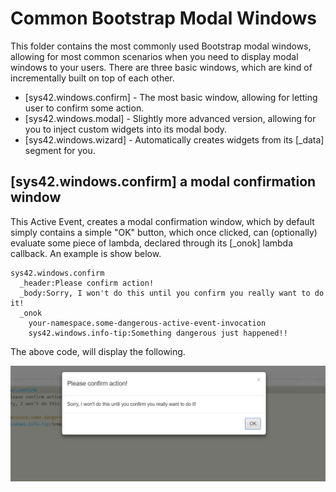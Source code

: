 Common Bootstrap Modal Windows
===============

This folder contains the most commonly used Bootstrap modal windows, allowing for most common scenarios when you need to
display modal windows to your users. There are three basic windows, which are kind of incrementally built on top of each other.

* [sys42.windows.confirm] - The most basic window, allowing for letting user to confirm some action.
* [sys42.windows.modal] - Slightly more advanced version, allowing for you to inject custom widgets into its modal body.
* [sys42.windows.wizard] - Automatically creates widgets from its [_data] segment for you.


## [sys42.windows.confirm] a modal confirmation window

This Active Event, creates a modal confirmation window, which by default simply contains a simple "OK" button, which once clicked,
can (optionally) evaluate some piece of lambda, declared through its [_onok] lambda callback. An example is show below.

```
sys42.windows.confirm
  _header:Please confirm action!
  _body:Sorry, I won't do this until you confirm you really want to do it!
  _onok
    your-namespace.some-dangerous-active-event-invocation
    sys42.windows.info-tip:Something dangerous just happened!!
```

The above code, will display the following.

![alt tag](/core/p5.webapp/system42/components/bootstrap/windows/sys42-windows-confirm-screenshot.png)

